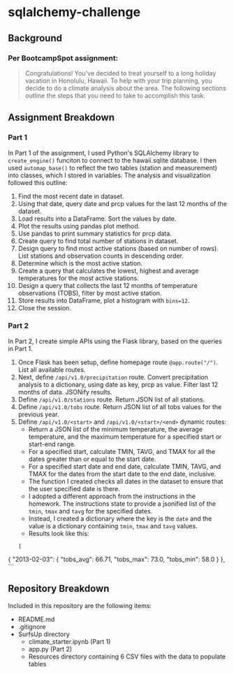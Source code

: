 # sqlalchemy-challenge
## Background
### Per BootcampSpot assignment:
> Congratulations! You've decided to treat yourself to a long holiday vacation in Honolulu, Hawaii. To help with your trip planning, you decide to do a climate analysis about the area. The following sections outline the steps that you need to take to accomplish this task.

## Assignment Breakdown
### Part 1
In Part 1 of the assignment, I used Python's SQLAlchemy library to `create_engine()` funciton to connect to the hawaii.sqlite database. I then used `automap_base()` to reflect the two tables (station and measurement) into classes, which I stored in variables. The analysis and visualization followed this outline:

1. Find the most recent date in dataset.
2. Using that date, query date and prcp values for the last 12 months of the dataset.
3. Load results into a DataFrame. Sort the values by date.
4. Plot the results using pandas plot method.
5. Use pandas to print summary statistics for prcp data.
6. Create query to find total number of stations in dataset.
7. Design query to find most active stations (based on number of rows). List stations and observation counts in descending order.
8. Determine which is the most active station.
9. Create a query that calculates the lowest, highest and average temperatures for the most active stations.
10. Design a query that collects the last 12 months of temperature observations (TOBS), filter by most active station.
11. Store results into DataFrame, plot a histogram with `bins=12`.
12. Close the session.

### Part 2
In Part 2, I create simple APIs using the Flask library, based on the queries in Part 1.

1. Once Flask has been setup, define homepage route `@app.route("/")`. List all available routes.
2. Next, define `/api/v1.0/precipitation` route. Convert precipitation analysis to a dictionary, using date as key, prcp as value. Filter last 12 months of data. JSONify results.
3. Define `/api/v1.0/stations` route. Return JSON list of all stations.
4. Define `/api/v1.0/tobs` route. Return JSON list of all tobs values for the previous year.
5. Define `/api/v1.0/<start>` and `/api/v1.0/<start>/<end>` dynamic routes:
    - Return a JSON list of the minimum temperature, the average temperature, and the maximum temperature for a specified start or start-end range.
    - For a specified start, calculate TMIN, TAVG, and TMAX for all the dates greater than or equal to the start date.
    - For a specified start date and end date, calculate TMIN, TAVG, and TMAX for the dates from the start date to the end date, inclusive.
    - The function I created checks all dates in the dataset to ensure that the user specified date is there.
    - I adopted a different approach from the instructions in the homework. The instructions state to provide a jsonified list of the `tmin`, `tmax` and `tavg` for the specified dates.
    - Instead, I created a dictionary where the key is the `date` and the value is a dictionary containing `tmin`, `tmax` and `tavg` values.
    - Results look like this:
    ```
    [
  {
    "2013-02-03": {
      "tobs_avg": 66.71,
      "tobs_max": 73.0,
      "tobs_min": 58.0
    }
  },
    ```
## Repository Breakdown
Included in this repository are the following items:
  - README.md
  - .gitignore
  - SurfsUp directory
    - climate_starter.ipynb (Part 1)
    - app.py (Part 2)
    - Resources directory containing 6 CSV files with the data to populate tables